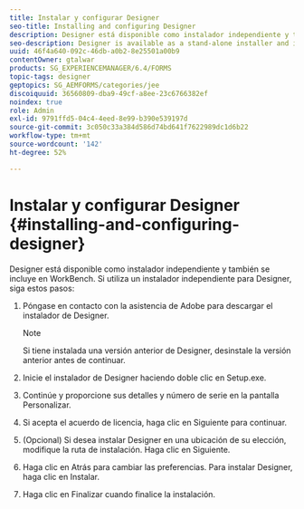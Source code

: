 ```yaml
---
title: Instalar y configurar Designer
seo-title: Installing and configuring Designer
description: Designer está disponible como instalador independiente y también se incluye en Workbench. Aprenda a instalar Designer independiente.
seo-description: Designer is available as a stand-alone installer and is also bundled with Workbench. Learn how to install stand-alone Designer.
uuid: 46f4a640-092c-46db-a0b2-8e25501a00b9
contentOwner: gtalwar
products: SG_EXPERIENCEMANAGER/6.4/FORMS
topic-tags: designer
geptopics: SG_AEMFORMS/categories/jee
discoiquuid: 36560809-dba9-49cf-a8ee-23c6766382ef
noindex: true
role: Admin
exl-id: 9791ffd5-04c4-4eed-8e99-b390e539197d
source-git-commit: 3c050c33a384d586d74bd641f7622989dc1d6b22
workflow-type: tm+mt
source-wordcount: '142'
ht-degree: 52%

---
```


# Instalar y configurar Designer {#installing-and-configuring-designer}

Designer está disponible como instalador independiente y también se incluye en WorkBench. Si utiliza un instalador independiente para Designer, siga estos pasos:

1. Póngase en contacto con la asistencia de Adobe para descargar el instalador de Designer.

   >[!NOTE]
   >
   >Si tiene instalada una versión anterior de Designer, desinstale la versión anterior antes de continuar.

1. Inicie el instalador de Designer haciendo doble clic en Setup.exe.
1. Continúe y proporcione sus detalles y número de serie en la pantalla Personalizar.
1. Si acepta el acuerdo de licencia, haga clic en Siguiente para continuar.
1. (Opcional) Si desea instalar Designer en una ubicación de su elección, modifique la ruta de instalación. Haga clic en Siguiente.
1. Haga clic en Atrás para cambiar las preferencias. Para instalar Designer, haga clic en Instalar.
1. Haga clic en Finalizar cuando finalice la instalación.
